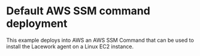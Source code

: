 # Default AWS SSM command deployment

This example deploys into AWS an AWS SSM Command that can be used to install the Lacework agent on a Linux EC2 instance.

